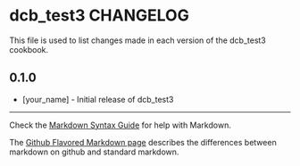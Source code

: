 dcb_test3 CHANGELOG
===================

This file is used to list changes made in each version of the dcb_test3 cookbook.

0.1.0
-----
- [your_name] - Initial release of dcb_test3

- - -
Check the [Markdown Syntax Guide](http://daringfireball.net/projects/markdown/syntax) for help with Markdown.

The [Github Flavored Markdown page](http://github.github.com/github-flavored-markdown/) describes the differences between markdown on github and standard markdown.
